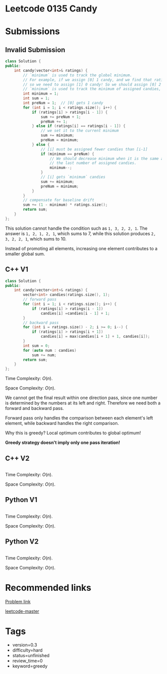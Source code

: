 # Leetcode 0135 Candy

# Submissions

## Invalid Submission

```C++
class Solution {
public:
    int candy(vector<int>& ratings) {
        // `minimum` is used to track the global minimum.
        // For example, if we assign [0] 1 candy, and we find that ratings[0] > ratings[1],
        // so we need to assign [1] 0 candy! So we should assign [0] 2 candies instead of 1.
        // `minimum` is used to track the minimum of assigned candies, which may be negative.
        int minimum = 1;
        int sum = 1;
        int preNum = 1;  // [0] gets 1 candy
        for (int i = 1; i < ratings.size(); i++) {
            if (ratings[i] > ratings[i - 1]) {
                sum += preNum + 1;
                preNum += 1;
            } else if (ratings[i] == ratings[i - 1]) {
                // we set it to the current minimum
                sum += minimum;
                preNum = minimum;
            } else {
                // [i] must be assigned fewer candies than [i-1]
                if (minimum == preNum) {
                    // We should decrease minimum when it is the same as
                    // the last number of assigned candies.
                    minimum--;
                }
                // [i] gets `minimum` candies
                sum += minimum;
                preNum = minimum;
            }
        }
        // compensate for baseline drift
        sum += (1 - minimum) * ratings.size();
        return sum;
    }
};
```

This solution cannot handle the condition such as `1, 3, 2, 2, 1`. The answer is `1, 2, 1, 2, 1`, which sums to 7, while this solution produces `2, 3, 2, 2, 1`, which sums to 10.

Instead of promoting all elements, increasing one element contributes to a smaller global sum.

## C++ V1

```C++
class Solution {
public:
    int candy(vector<int>& ratings) {
        vector<int> candies(ratings.size(), 1);
        // forward pass
        for (int i = 1; i < ratings.size(); i++) {
            if (ratings[i] > ratings[i - 1]) 
                candies[i] =candies[i - 1] + 1;
        }
        // backward pass
        for (int i = ratings.size() - 2; i >= 0; i--) {
            if (ratings[i] > ratings[i + 1])
                candies[i] = max(candies[i + 1] + 1, candies[i]);
        }
        int sum = 0;
        for (auto num : candies) 
            sum += num;
        return sum;
    }
};
```

Time Complexity: $O(n)$.

Space Complexity: $O(n)$.

We cannot get the final result within one direction pass, since one number is determined by the numbers at its left and right. Therefore we need both a forward and backward pass.

Forward pass only handles the comparison between each element's left element, while backward handles the right comparison.

Why this is greedy? Local optimum contributes to global optimum!

**Greedy strategy doesn't imply only one pass iteration!**


## C++ V2

```C++
```

Time Complexity: $O(n)$.

Space Complexity: $O(n)$.


## Python V1

```python
```

Time Complexity: $O(n)$.

Space Complexity: $O(n)$.


## Python V2

```python

```

Time Complexity: $O(n)$.

Space Complexity: $O(n)$.


# Recommended links

[Problem link](https://leetcode.com/problems/candy/description/)

[leetcode-master](https://github.com/youngyangyang04/leetcode-master/blob/master/problems/0135.%E5%88%86%E5%8F%91%E7%B3%96%E6%9E%9C.md)


# Tags

- version=0.3
- difficulty=hard
- status=unfinished
- review_time=0
- keyword=greedy
